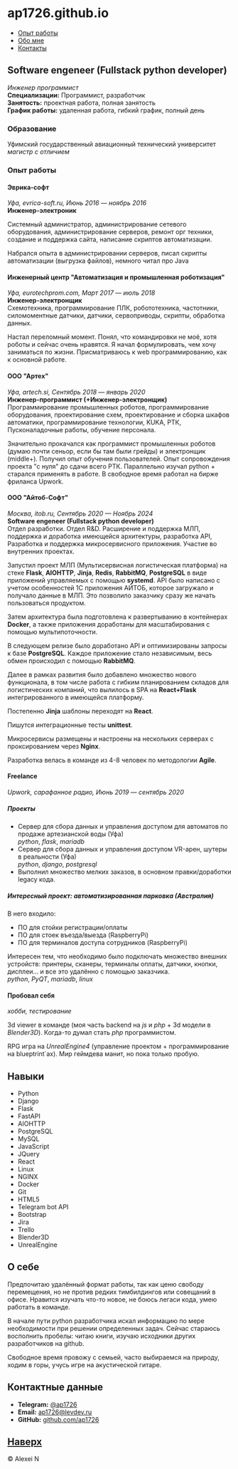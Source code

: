 
# ap1726.github.io

- [Опыт работы](#Опыт-работы)
- [Обо мне](#О-себе)
- [Контакты](#Контакты)

## Software engeneer (Fullstack python developer)

*Инженер программист*  
**Специализации:** Программист, разработчик  
**Занятость:** проектная работа, полная занятость  
**График работы:** удаленная работа, гибкий график, полный день  

### Образование

Уфимский государственный авиационный технический университет  
*магистр с отличием*

### Опыт работы

#### Эврика-софт

*Уфа, evrica-soft.ru, Июнь 2016 — ноябрь 2016*  
**Инженер-электроник**  

Системный администратор, администрирование сетевого оборудования, администрирование серверов, ремонт орг техники, создание и поддержка сайта, написание скриптов автоматизации.

Набрался опыта в администрировании серверов, писал скрипты автоматизации (выгрузка файлов), немного читал про Java

#### Инженерный центр "Автоматизация и промышленная роботизация"

*Уфа, eurotechprom.com, Март 2017 — июль 2018*  
**Инженер-электронщик**  
Схемотехника, программирование ПЛК, робототехника, частотники, силомоментные датчики, датчики, сервоприводы, скрипты, обработка данных.

Настал переломный момент. Понял, что командировки не моё, хотя роботы и сейчас очень нравятся. Я начал формулировать, чем хочу заниматься по жизни. Присматриваюсь к web программированию, как к основной работе.

#### ООО "Артех"

*Уфа, artech.si, Сентябрь 2018 — январь 2020*  
**Инженер-программист (+Инженер-электронщик)**  
Программирование промышленных роботов, программирование оборудования, проектирование схем, проектирование и сборка шкафов автоматики, программирование технологии, KUKA, РТК, Пусконаладочные работы, обучение персонала.

Значительно прокачался как программист промышленных роботов (думаю почти сеньор, если бы там были грейды) и электронщик (middle+). Получил опыт обучения пользователей. Опыт сопровождения проекта "с нуля" до сдачи всего РТК. Параллельно изучал python + старался применять в работе. В свободное время работал на бирже фриланса Upwork.

#### ООО "Айтоб-Софт"

*Москва, itob.ru, Сентябрь 2020 — Ноябрь 2024*  
**Software engeneer (Fullstack python developer)**  
Отдел разработки. Отдел R&D. Расширение и поддержка МЛП, поддержка и доработка имеющейся архитектуры, разработка API, Разработка и поддержка микросервисного приложения. Участие во внутренних проектах.

Запустил проект МЛП (Мультисервисная логистическая платформа) на стеке **Flask**, **AIOHTTP**, **Jinja**, **Redis**, **RabbitMQ**, **PostgreSQL** в виде приложений управляемых с помощью **systemd**. API было написано с учетом особенностей 1С приложения АЙТОБ, которое загружало и получало данные в МЛП. Это позволило заказчику сразу же начать пользоваться продуктом.

Затем архитектура была подготовлена к развертыванию в контейнерах **Docker**, а также приложения доработаны для масштабирования с помощью мультипоточности.

В следующем релизе было доработано API и оптимизированы запросы к базе **PostgreSQL**. Каждое приложение стало независимым, весь обмен происходил с помощью **RabbitMQ**.

Далее в рамках развития было добавлено множество нового функционала, в том числе работа с гибким планированием складов для логистических компаний, что вылилось в SPA на **React+Flask** интегрированного в имеющейся платформу.

Постепенно **Jinja** шаблоны переходят на **React**.

Пишутся интеграционные тесты **unittest**.

Микросервисы размещены и настроены на нескольких серверах с проксированием через **Nginx**.

Разработка велась в команде из 4-8 человек по методологии **Agile**.

#### Freelance

*Upwork, сарафанное радио, Июнь 2019 — сентябрь 2020*  

##### Проекты

- Сервер для сбора данных и управления доступом для автоматов по продаже артезианской воды (Уфа)  
  *python*, *flask*, *mariadb*
- Сервер для сбора данных и управления доступом VR-арен, шутеры в реальности (Уфа)  
  *python*, *django*, *postgresql*
- Выполнил множество мелких заказов, в основном правки/доработки legacy кода.

##### Интересный проект: автоматизированная парковка (Австралия)

В него входило:

- ПО для стойки регистрации/оплаты
- ПО для стоек въезда/выезда (RaspberryPi)
- ПО для терминалов доступа сотрудников (RaspberryPi)

Интересен тем, что необходимо было подключать множество внешних устройств: принтеры, сканеры, терминалы оплаты, датчики, кнопки, дисплеи... и все это удалённо с помощью заказчика.  
*python*, *PyQT*, *mariadb*, *linux*

#### Пробовал себя

*хобби, тестирование*  

3d viewer в команде (моя часть backend на *js* и *php* + 3d модели в *Blender3D*). Когда-то думал стать *php* программистом.

RPG игра на *UnrealEngine4* (управление проектом + программирование на blueptrint`ах). Мир геймдева манит, но пока только пробую.

## Навыки

- Python
- Django
- Flask
- FastAPI
- AIOHTTP
- PostgreSQL
- MySQL
- JavaScript
- JQuery
- React
- Linux
- NGINX
- Docker
- Git
- HTML5
- Telegram bot API
- Bootstrap
- Jira
- Trello
- Blender3D
- UnrealEngine

## О себе

Предпочитаю удалённый формат работы, так как ценю свободу перемещения, но не против редких тимбилдингов или совещаний в офисе. Нравится изучать что-то новое, не боюсь легаси кода, умею работать в команде.

В начале пути python разработчика искал информацию по мере необходимости при решении определенных задач. Сейчас стараюсь восполнить пробелы: читаю книги, изучаю исходники других разработчиков на github.

Свободное время провожу с семьей, часто выбираемся на природу, ходим в горы, учусь игре на акустической гитаре.

## Контактные данные

- **Telegram:** [@ap1726](https://t.me/ap1726)
- **Email:** [ap1726@levdev.ru](mailto:ap1726@levdev.ru)
- **GitHub:** [github.com/ap1726](https://github.com/ap1726)

[Наверх](#ap1726.github.io)
---

&copy; Alexei N
